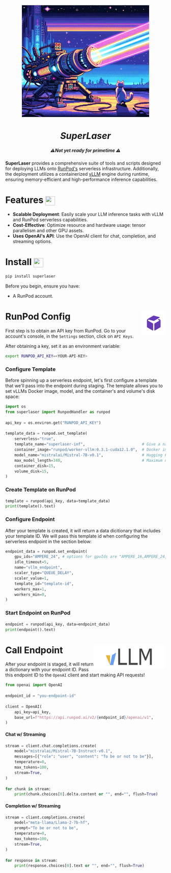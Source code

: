 <div align="center">
    <img width="400" height="350" src="/img/laser.webp">
</div>

<h1 align="center">
  <em>SuperLaser</em>
</h1>

<h5 align="center">
  ⚠️<em>Not yet ready for primetime</em> ⚠️
</h5>

**SuperLaser** provides a comprehensive suite of tools and scripts designed for deploying LLMs onto [RunPod's](https://github.com/runpod) serverless infrastructure. Additionally, the deployment utilizes a containerized [vLLM](https://github.com/vllm-project/vllm) engine during runtime, ensuring memory-efficient and high-performance inference capabilities.

# Features <img align="center" width="30" height="29" src="https://media.giphy.com/media/v1.Y2lkPTc5MGI3NjExOTBqaWNrcGxnaTdzMGRzNTN0bGI2d3A4YWkxajhsb2F5MW84Z2dxaCZlcD12MV9pbnRlcm5hbF9naWZfYnlfaWQmY3Q9Zw/26tOZ42Mg6pbTUPHW/giphy.gif">

- **Scalable Deployment**: Easily scale your LLM inference tasks with vLLM and RunPod serverless capabilities.
- **Cost-Effective**: Optimize resource and hardware usage: tensor parallelism and other GPU assets.
- **Uses OpenAI's API**: Use the OpenAI client for chat, completion, and streaming options.

# Install <img align="center" width="30" height="29" src="https://media.giphy.com/media/sULKEgDMX8LcI/giphy.gif">

```bash
pip install superlaser
```
Before you begin, ensure you have:

- A RunPod account.
# RunPod Config <img align="right" width="75" height="75" src="./img/runpod-logo.png">

First step is to obtain an API key from RunPod. Go to your account's console, in the `Settings` section, click on `API Keys`.

After obtaining a key, set it as an environment variable:

```bash
export RUNPOD_API_KEY=<YOUR-API-KEY>
```
### Configure Template

Before spinning up a serverless endpoint, let's first configure a template that we'll pass into the endpoint during staging. The template allows you to set vLLMs Docker image, model, and the container's and volume's disk space:

```py
import os
from superlaser import RunpodHandler as runpod

api_key = os.environ.get("RUNPOD_API_KEY")

template_data = runpod.set_template(
    serverless="true",                                      
    template_name="superlaser-inf",                         # Give a name to your template
    container_image="runpod/worker-vllm:0.3.1-cuda12.1.0",  # Docker image stub
    model_name="mistralai/Mistral-7B-v0.1",                 # Hugging Face model stub
    max_model_length=340,                                   # Maximum number of tokens for the engine to handle per request.
    container_disk=15,                                      
    volume_disk=15,
)
```
### Create Template on RunPod

```py
template = runpod(api_key, data=template_data)
print(template().text)
```
### Configure Endpoint

After your template is created, it will return a data dicitionary that includes your template ID. We will pass this template id when configuring the serverless endpoint in the section below:

```py
endpoint_data = runpod.set_endpoint(
    gpu_ids="AMPERE_24", # options for gpuIds are "AMPERE_16,AMPERE_24,AMPERE_48,AMPERE_80,ADA_24"
    idle_timeout=5,
    name="vllm_endpoint",
    scaler_type="QUEUE_DELAY",
    scaler_value=1,
    template_id="template-id",
    workers_max=1,
    workers_min=0,
)
```

### Start Endpoint on RunPod

```py
endpoint = runpod(api_key, data=endpoint_data)
print(endpoint().text)
```

# Call Endpoint <img align="right" width="225" height="75" src="./img/vllm-logo.png">

After your endpoint is staged, it will return a dictionary with your endpoint ID. Pass this endpoint ID to the `OpenAI` client and start making API requests!

```py
from openai import OpenAI

endpoint_id = "you-endpoint-id"

client = OpenAI(
    api_key=api_key,
    base_url=f"https://api.runpod.ai/v2/{endpoint_id}/openai/v1",
)
```

#### Chat w/ Streaming

```py
stream = client.chat.completions.create(
    model="mistralai/Mistral-7B-Instruct-v0.1",
    messages=[{"role": "user", "content": "To be or not to be"}],
    temperature=0,
    max_tokens=100,
    stream=True,
)

for chunk in stream:
    print(chunk.choices[0].delta.content or "", end="", flush=True)
```

#### Completion w/ Streaming

```py
stream = client.completions.create(
    model="meta-llama/Llama-2-7b-hf",
    prompt="To be or not to be",
    temperature=0,
    max_tokens=100,
    stream=True,
)

for response in stream:
    print(response.choices[0].text or "", end="", flush=True)
```